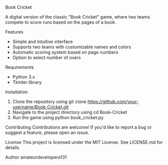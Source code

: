 Book Cricket

A digital version of the classic "Book Cricket" game, where two teams compete to score runs based on the pages of a book.

Features
- Simple and intuitive interface
- Supports two teams with customizable names and colors
- Automatic scoring system based on page numbers
- Option to select number of overs

Requirements
- Python 3.x
- Tkinter library

Installation
1. Clone the repository using git clone https://github.com/your-username/Book-Cricket.git
2. Navigate to the project directory using cd Book-Cricket
3. Run the game using python book_cricket.py

Contributing
Contributions are welcome! If you'd like to report a bug or suggest a feature, please open an issue.

License
This project is licensed under the MIT License. See LICENSE.md for details.

Author
amateurdeveloperof31
